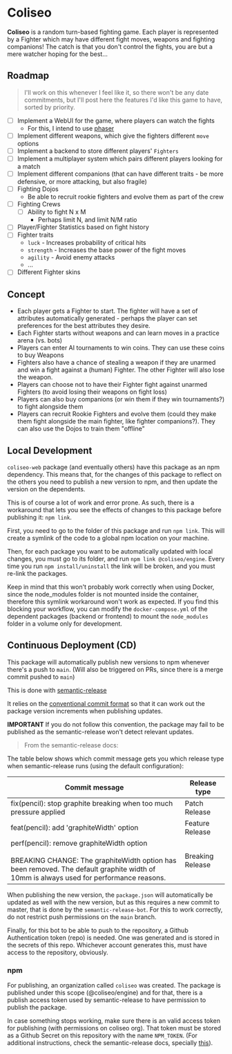 # Coliseo

**Coliseo** is a random turn-based fighting game. Each player is represented by a Fighter which may have different fight moves, weapons and fighting companions!
The catch is that you don't control the fights, you are but a mere watcher hoping for the best...

## Roadmap

> I'll work on this whenever I feel like it, so there won't be any date commitments, but I'll post here the features I'd like this game to have, sorted by priority.

- [ ] Implement a WebUI for the game, where players can watch the fights
  - For this, I intend to use [phaser](https://github.com/photonstorm/phaser) 
- [ ] Implement different weapons, which give the fighters different `move` options
- [ ] Implement a backend to store different players' `Fighters`
- [ ] Implement a multiplayer system which pairs different players looking for a match
- [ ] Implement different companions (that can have different traits - be more defensive, or more attacking, but also fragile)
- [ ] Fighting Dojos
  * Be able to recruit rookie fighters and evolve them as part of the crew
- [ ] Fighting Crews
  - [ ] Ability to fight N x M
    * Perhaps limit N, and limit N/M ratio
- [ ] Player/Fighter Statistics based on fight history
- [ ] Fighter traits
  - `luck` - Increases probability of critical hits
  - `strength` - Increases the base power of the fight moves
  - `agility` - Avoid enemy attacks
  - ...
- [ ] Different Fighter skins

## Concept

* Each player gets a Fighter to start. The fighter will have a set of attributes automatically generated - perhaps the player can set preferences for the best attributes they desire. 
* Each Fighter starts without weapons and can learn moves in a practice arena (vs. bots)
* Players can enter AI tournaments to win coins. They can use these coins to buy Weapons
* Fighters also have a chance of stealing a weapon if they are unarmed and win a fight against a (human) Fighter. The other Fighter will also lose the weapon.
* Players can choose not to have their Fighter fight against unarmed Fighters (to avoid losing their weapons on fight loss)
* Players can also buy companions (or win them if they win tournaments?) to fight alongside them
* Players can recruit Rookie Fighters and evolve them (could they make them fight alongside the main fighter, like fighter companions?). They can also use the Dojos to train them "offline"

## Local Development

`coliseo-web` package (and eventually others) have this package as an npm dependency. This means that, for the changes of this package to reflect on the others you need to publish a new version to npm, and then update the version on the dependents.

This is of course a lot of work and error prone. As such, there is a workaround that lets you see the effects of changes to this package before publishing it: `npm link`.

First, you need to go to the folder of this package and run `npm link`. This will create a symlink of the code to a global npm location on your machine.

Then, for each package you want to be automatically updated with local changes, you must go to its folder, and run `npm link @coliseo/engine`. Every time you run `npm install/uninstall` the link will be broken, and you must re-link the packages.

Keep in mind that this won't probably work correctly when using Docker, since the node_modules folder is not mounted inside the container, therefore this symlink workaround won't work as expected. If you find this blocking your workflow, you can modify the `docker-compose.yml` of the dependent packages (backend or frontend) to mount the `node_modules` folder in a volume only for development.

## Continuous Deployment (CD)
This package will automatically publish new versions to npm whenever there's a push to `main`. (Will also be triggered on PRs, since there is a merge commit pushed to `main`)

This is done with [semantic-release](https://github.com/semantic-release/semantic-release)

It relies on the [conventional commit format](https://conventionalcommits.org/link) so that it can work out the package version increments when publishing updates. 

**IMPORTANT** If you do not follow this convention, the package may fail to be published as the semantic-release won't detect relevant updates.

> From the semantic-release docs:

The table below shows which commit message gets you which release type when semantic-release runs (using the default configuration):

Commit message | Release type
--- | ---
fix(pencil): stop graphite breaking when too much pressure applied |	Patch Release
feat(pencil): add 'graphiteWidth' option | Feature Release
perf(pencil): remove graphiteWidth option<br/><br/>BREAKING CHANGE: The graphiteWidth option has been removed. The default graphite width of 10mm is always used for performance reasons. | Breaking Release

When publishing the new version, the `package.json` will automatically be updated as well with the new version, but as this requires a new commit to master, that is done by the `semantic-release-bot`. For this to work correctly, do not restrict push permissions on the `main` branch.

Finally, for this bot to be able to push to the repository, a Github Authentication token (repo) is needed. One was generated and is stored in the secrets of this repo. Whichever account generates this, must have access to the repository, obviously.

### npm

For publishing, an organization called `coliseo` was created. The package is published under this scope (@coliseo/engine) and for that, there is a publish access token used by semantic-release to have permission to publish the package.

In case something stops working, make sure there is an valid access token for publishing (with permissions on coliseo org). That token must be stored as a Github Secret on this repository with the name `NPM_TOKEN`. (For additional instructions, check the semantic-release docs, specially [this](https://github.com/semantic-release/semantic-release/blob/master/docs/usage/getting-started.md#getting-started)).
